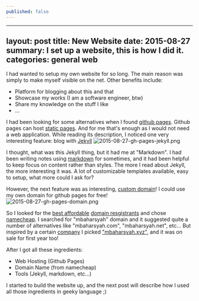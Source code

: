 ```yaml
---
published: false
---
```


---
layout:     post
title:      New Website
date:       2015-08-27
summary:    I set up a website, this is how I did it.
categories: general web
---

I had wanted to setup my own website for so long. The main reason was simply to make myself visible on the net. Other benefits include:
* Platform for blogging about this and that
* Showcase my works (I am a software engineer, btw)
* Share my knowledge on the stuff I like
* ...

I had been looking for some alternatives when I found [github pages](https://pages.github.com/). Github pages can host [static pages](https://en.wikipedia.org/wiki/Static_web_page). And for me that's enough as I would not need a web application. While reading its description, I noticed one very interesting feature: blog with [Jekyll](http://jekyllrb.com)
![2015-08-27-gh-pages-jekyll.png]({{site.baseurl}}/_drafts/2015-08-27-gh-pages-jekyll.png)


I thought, what was this Jekyll thing, but it had me at "Markdown". I had been writing notes using [markdown](http://daringfireball.net/projects/markdown/) for sometimes, and it had been helpful to keep focus on content rather than styles. The more I read about Jekyll, the more interesting it was. A lot of customizable templates available, easy to setup, what more could I ask for? 

However, the next feature was as interesting, [custom domain](https://en.wikipedia.org/wiki/Domain_name)! I could use my own domain for github pages for free! ![2015-08-27-gh-pages-domain.png]({{site.baseurl}}/_drafts/2015-08-27-gh-pages-domain.png)


So I looked for the [best affordable](lifehacker.com/5943452/five-best-domain-name-registrars) [domain resgistrants](https://en.wikipedia.org/wiki/Domain_name_registrar) and chose [namecheap](https://manage.www.namecheap.com/). I searched for "mbaharsyah" domain and it suggested quite a number of alternatives like "mbaharsyah.com", "mbaharsyah.net", etc... But inspired by a certain [company](https://abc.xyz/) I picked ["mbaharsyah.xyz"](http://mbaharsyah.xyz), and it was on sale for first year too!

After I got all these ingredients:
- Web Hosting (Github Pages)
- Domain Name (from namecheap)
- Tools (Jekyll, markdown, etc...)

I started to build the website up, and the next post will describe how I used all those ingredients in geeky language ;)